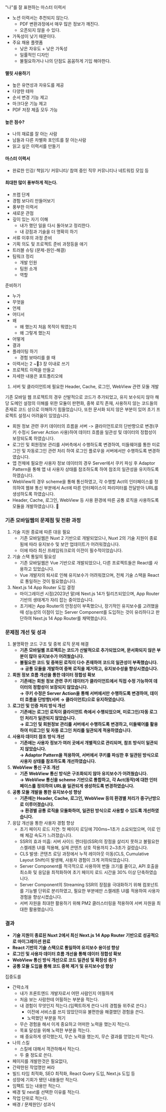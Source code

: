 "나"를 잘 표현하는 마스터 이력서
- 노션 이력서는 추천되지 않는다.
	- PDF 변환과정에서 매우 많은 정보가 깨진다.
	- 오픈되지 않을 수 있다.
- 가독성이 낮기 때문이다.
- 주요 채용 플랫폼
	- 낮은 자유도 + 낮은 가독성
	- 일률적인 디자인
	- 불필요하거나 나의 단점도 꼼꼼하게 기입 해야한다.

#### 랠릿 사용하기
- 높은 유연성과 자유도를 제공
- 다양한 테마
- 순서 변경 기능 제고
- 마크다운 기능 제고
- PDF 저장 제출 모두 가능

#### 높은 점수?
- 나의 재료를 잘 아는 사람
- 남들과 다른 차별화 포인트를 잘 아는사람
- 읽고 싶은 이력서를 만들기

#### 마스터 이력서
- 완료한 인강/ 책읽기/ 커뮤니티/ 참여 중인 직무 커뮤니티나 네트워킹 모임 등

#### 최대한 많이 풍부하게 적는다.
- 프랩 단계
- 경험 보다리 만들어보기
- 풍부한 이력서
- 새로운 관점
- 깊이 있는 자기 이해
	- 내가 했던 일을 다시 돌아보고 정리한다.
	- 내 강점과 기술을 더 명확히 하기
- 서류 이후의 과정 준비
- 기획 의도 및 프로젝트 준비 과정등을 애기
- 트러블 슈팅 (문제-원인-해결)
- 팀워크 정리
	- 개발 인원
	- 팀원 소개
	- 역할

준비하기
- 누가 
- 무엇을
- 언제
- 어디서
- 왜
	- 왜 했는지 처음 목적이 뭐였는지
	- 왜 그렇게 했는지
- 어떻게
- 결과
- 플레이팅 하기
	- 경험 보따리를 쓸 때
- 이력서는 2 ~3 장 이내로 쓰기
- 프로젝트 이력을 만들고
- 자세한 내용은 포트폴리오에


1. 서버 및 클라이언트에 필요한 Header, Cache, 로그인, WebView 관련 모둘 개발

기존 모바일 웹 프로젝트의 경우 산발적으로 코드가 추가되었고, 유지 보수되지 않아 해당 도메인 설정의 이해를 위한 모듈이 판편화, 중복 로직 존재, 사용하지 않는 코드들의 존재로 코드 상으로 이해하기 힘들었습니다, 또한 문서화 되지 않은 부분이 있어 초기 프로젝트 설정시 어려움이 있었습니다.

- 회원 정보 관련 쿠키 데이터의 흐름을 서버 -> 클라이언트로의 단반향으로 변경(쿠키 수정시 Server Action 사용)하여 데이터 흐름을 일관성 및 데이터의 정합성이 보장되도록 하였습니다.
- 로그인 및 회원정보 관리를 서버측에서 수행하도록 변경하여, 미들웨어를 통한 미로그인 및 자동로그인 관련 처리 하여 로그인 플로우을 서버에서만 수행하도록 변경하였습니다.
- 앱 전체에 필요한 사용자 정보 데이터의 경우 Server에서 쿠키 파싱 후 Adaptor Pattern을 통해 앱 내 사용자 상태를 참조하도록 하여 참조의 일관성을 유지하도록 하였습니다.
- WebView의 경우 scheme을 통해 통신하였고, 각 수행할 Act의 인터페이스를 정의하여 웹뷰 통신 부분에서 Act에 따른 인터페이스이 파리미터를 전달받아 URL를 생성하도록 하였습니다.
- Header, Cache, 로그인, WebView 등 사용 환경에 따른 공통 로직을 사용하도록 모듈을 개발하였습니다. 


### 기존 모바일웹의 문제점 및 전환 과정

1. 기술 지원 종료에 따른 대응 필요
    - 기존 모바일웹은 Nuxt 2 기반으로 개발되었으나, Nuxt 2의 기술 지원이 종료됨에 따라 유지보수 및 보안 업데이트가 어려워졌습니다.
    - 이에 따라 최신 프레임워크로의 이전이 필수적이었습니다.
2. 기술 스택 통일의 필요성
    - 기존 모바일웹은 Vue 기반으로 개발되었으나, 다른 프로젝트들은 React를 사용하고 있었습니다.
    - Vue 개발자의 퇴사로 인해 유지보수가 어려워졌으며, 전체 기술 스택을 React로 통일하는 것이 필요했습니다.
3. Next.js 14 App Router 도입 결정
    - 마이그레이션 시점(2023년 말)에 Next.js 14가 릴리즈되었으며, App Router 기반의 생태계가 자리 잡는 중이었습니다.
    - 초기에는 App Router의 안정성이 부족했으나, 장기적인 유지보수를 고려했을 때 성능상의 이점이 있는 Server Component를 도입하는 것이 유리하다고 판단하여 Next.js 14 App Router를 채택했습니다.
### **문제점 개선 및 성과**

1. 불명확한 코드 구조 및 중복 로직 문제 해결
    - **기존 모바일웹 프로젝트는 코드가 산발적으로 추가되었으며, 문서화되지 않은 부분이 많아 유지보수가 어려웠습니다.**
    - **불필요한 코드 및 중복된 로직이 다수 존재하여 코드의 일관성이 부족했습니다.**  
        **→ 공통 모듈을 개발하여 중복 로직을 제거하고, 유지보수성을 향상시켰습니다.**
2. **회원 정보 흐름 개선을 통한 데이터 정합성 확보**
    - **기존에는 회원 정보 관련 쿠키 데이터가 클라이언트에서 직접 수정 가능하여 데이터의 정합성이 보장되지 않았습니다.**  
        **→ 쿠키 수정은 Server Action을 통해 서버에서만 수행하도록 변경하여, 데이터 흐름을 단방향(서버 → 클라이언트)으로 유지하였습니다.**
3. **로그인 및 인증 처리 방식 개선**
    - **기존에는 로그인 로직이 클라이언트 측에서 수행되었으며, 미로그인/자동 로그인 처리가 일관되지 않았습니다.**  
        **→ 로그인 및 회원정보 관리를 서버에서 수행하도록 변경하고, 미들웨어를 활용하여 미로그인 및 자동 로그인 처리를 일관되게 적용하였습니다.**
4. **사용자 데이터 참조 방식 개선**
    - **기존에는 사용자 정보가 여러 곳에서 개별적으로 관리되며, 참조 방식이 일관되지 않았습니다.**  
        **→ Adaptor Pattern을 적용하여, 서버에서 쿠키를 파싱한 후 일관된 방식으로 사용자 상태를 참조하도록 개선하였습니다.**
5. **WebView 통신 구조 개선**
    - **기존 WebView 통신 방식은 구조화되지 않아 유지보수가 어려웠습니다.**  
        **→ WebView 통신을 scheme 기반으로 통합하고, 각 Act(동작)에 대한 인터페이스를 정의하여 URL을 일관되게 생성하도록 변경하였습니다.**
6. **공통 모듈 개발을 통한 유지보수성 향상**
    - **기존에는 Header, Cache, 로그인, WebView 등의 환경별 처리가 중구난방으로 이루어졌습니다.**  
        **→ 환경별 공통 로직을 모듈화하여, 일관된 방식으로 사용할 수 있도록 개선하였습니다.**
7. 응답 개선을 통한 사용자 경험 향상
	- 초기 페이지 로드 지연: 첫 페이지 로딩에 700ms~1초가 소요되었으며, 이로 인해 체감 속도가 느려졌습니다.
	- SSR의 효과 미흡: 서버 사이드 렌더링(SSR)의 장점을 살리지 못하고 불필요한 스켈레톤 UI를 적용해, 실제 콘텐츠 상호 작용까지 2~3초가 걸렸습니다.
	- CLS 발생: 콘텐츠 로딩 과정에서 누적 레이아웃 이동(CLS, Cumulative Layout Shift)이 발생해, 사용자 경험이 크게 저하되었습니다.
	- Server Component를 적극적으로 사용하여 번들 크기를 줄이고, API 호출을 최소화 및 응답을 최적화하여 초기 페이지 로드 시간을 30% 이상 단축하였습니다.
	- Server Component의 Streaming SSR의 장점을 극대화하기 위해 컴포넌트를 기능별 단위로 분리하였고, 필요한 부분에만 스켈레톤 UI를 적용하여 사용자 경험을 향상시켰습니다.
	- 서버 자원을 최대한 활용하기 위해 PM2 클러스터링을 적용하여 서버 자원을 최대한 활용했습니다.

### **결과**

- **기술 지원이 종료된 Nuxt 2에서 최신 Next.js 14 App Router 기반으로 성공적으로 마이그레이션 완료**
- **React 기반의 기술 스택으로 통일하여 유지보수 용이성 향상**
- **로그인 및 사용자 데이터 흐름 개선을 통해 데이터 정합성 확보**
- **WebView 통신 방식 개선으로 코드 일관성 및 확장성 증가**
- **공통 모듈 도입을 통해 코드 중복 제거 및 유지보수성 향상**


집중도를

- 간략소개
	- 내가 프론트엔드 개발자로서 어떤 사람인지 어필하게
	- 처음 보는 사람한테 어필하는 부분을 적는다.
	- 내 경험이 무엇인지 적는다.(임팩트하게 쓴다 나의 경험들 위주로 쓴다.)
		- 이전에 서비스를 쓰지 않았던이유 불편한을 해결했던 경험을 쓴다.
		- 노력했던 부분을 적기
	- 무슨 경험을 해서 이게 중요하고 어떠한 노력을 했는지 적는다.
	- 목표 달성을 위해 노력한 부분을 적는다.
	- 왜 중요하게 생각했는지, 무슨 노력을 했는지, 무슨 결과를 얻었는지 적는다.
- 나의 스킬
	- 스킬에 대해서 객관하해서 적는다.
	- 두 줄 정도로 쓴다.
- 페이지를 개발한것은 필요없다,
- 간략한된 작업명만 써라
- 빌드 타임 최적화, SEO 최적화, React Query 도입, Next.js 도입 등
- 성장에 기회가 됐던 내용들만 적는다.
- 임팩트 있는 내용만 적는다.
- 배경 및 next를 선택한 이유를 적는다.
- 작업 단위로 적는다.
- 배경 / 문제원인/ 성과식